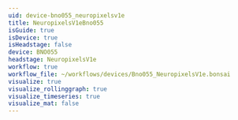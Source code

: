 ```yaml
---
uid: device-bno055_neuropixelsv1e
title: NeuropixelsV1eBno055
isGuide: true
isDevice: true
isHeadstage: false
device: BNO055
headstage: NeuropixelsV1e
workflow: true
workflow_file: ~/workflows/devices/Bno055_NeuropixelsV1e.bonsai
visualize: true
visualize_rollinggraph: true
visualize_timeseries: true
visualize_mat: false
---
```

